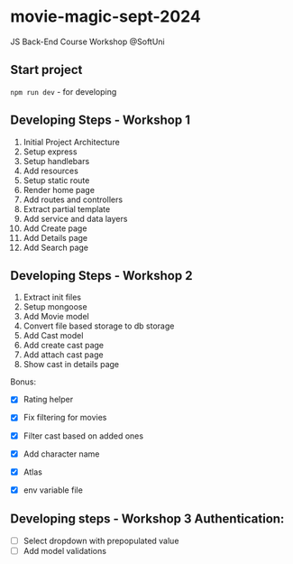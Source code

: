 # movie-magic-sept-2024
JS Back-End Course Workshop @SoftUni

## Start project
`npm run dev` - for developing

## Developing Steps - Workshop 1
 1. Initial Project Architecture
 2. Setup express
 3. Setup handlebars
 4. Add resources
 5. Setup static route
 6. Render home page
 7. Add routes and controllers
 8. Extract partial template
 9. Add service and data layers
 10. Add Create page
 11. Add Details page
 12. Add Search page

## Developing Steps - Workshop 2
 1. Extract init files
 2. Setup mongoose
 3. Add Movie model
 4. Convert file based storage to db storage
 5. Add Cast model
 6. Add create cast page
 7. Add attach cast page
 8. Show cast in details page
   
Bonus:
 - [x] Rating helper
 - [x] Fix filtering for movies
 - [x] Filter cast based on added ones
 - [x] Add character name
 - [x] Atlas
 - [x] env variable file



## Developing steps - Workshop 3 Authentication:
 - [ ] Select dropdown with prepopulated value
 - [ ] Add model validations
